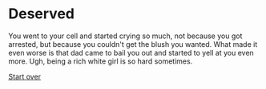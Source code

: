 # Deserved
You went to your cell and started crying so much, not because you got arrested, but because you couldn't get the blush you wanted.  What made it even worse is that dad came to bail you out and started to yell at you even more.  Ugh, being a rich white girl is so hard sometimes.

[Start over](../woke-up/woke-up.md)

